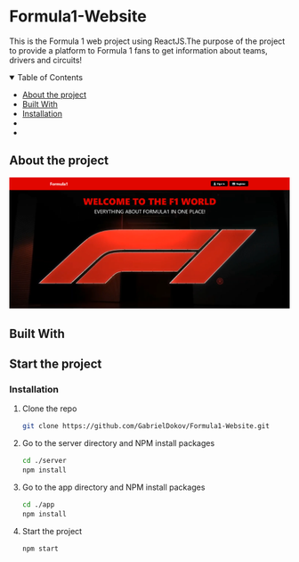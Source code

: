 # Formula1-Website

This is the Formula 1 web project using ReactJS.The purpose of the project to provide a platform to Formula 1 fans to get information about teams, drivers and circuits!



<details open='open'>
 <summary>Table of Contents</summary>
<ul>
<li><a href="#about-the-project">About the project</a></li>
<li><a href="#built-with">Built With</a></li>
<li><a href='#installation'>Installation</a></li>
<li><a></a></li>
<li><a></a></li>
</details>

</ul>

   ## About the project

   <img src='ScreenshotsF1/homeGuest.png'></img>


   ## Built With



## Start the project
### Installation

1. Clone the repo
   ```sh
   git clone https://github.com/GabrielDokov/Formula1-Website.git
   ```
2. Go to the server directory and NPM install packages
   ```sh
   cd ./server
   npm install
   ```
3. Go to the app directory and NPM install packages
   ```sh
   cd ./app
   npm install
   ```
3. Start the project
   ```sh
   npm start
   ```





